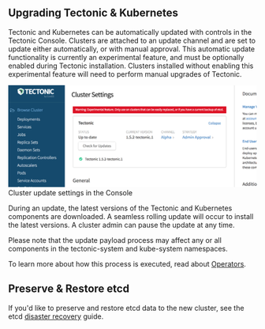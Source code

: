## Upgrading Tectonic &amp; Kubernetes

Tectonic and Kubernetes can be automatically updated with controls in the Tectonic Console. Clusters are attached to an update channel and are set to update either automatically, or with manual approval. This automatic update functionality is currently an experimental feature, and must be optionally enabled during Tectonic installation. Clusters installed without enabling this experimental feature will need to perform manual upgrades of Tectonic.

<div class="row">
  <div class="col-lg-8 col-lg-offset-2 col-md-10 col-md-offset-1 col-sm-12 col-xs-12 co-m-screenshot">
    <img src="../img/settings-updates.png">
    <div class="co-m-screenshot-caption">Cluster update settings in the Console</div>
  </div>
</div>

During an update, the latest versions of the Tectonic and Kubernetes components are downloaded. A seamless rolling update will occur to install the latest versions. A cluster admin can pause the update at any time.

Please note that the update payload process may affect any or all components in the tectonic-system and kube-system namespaces.

To learn more about how this process is executed, read about [Operators][operators].

## Preserve &amp; Restore etcd

If you'd like to preserve and restore etcd data to the new cluster, see the etcd [disaster recovery][etcd-disaster-recovery] guide.


[operators]: https://coreos.com/operators/
[etcd-disaster-recovery]: https://coreos.com/etcd/docs/latest/admin_guide.html#disaster-recovery
